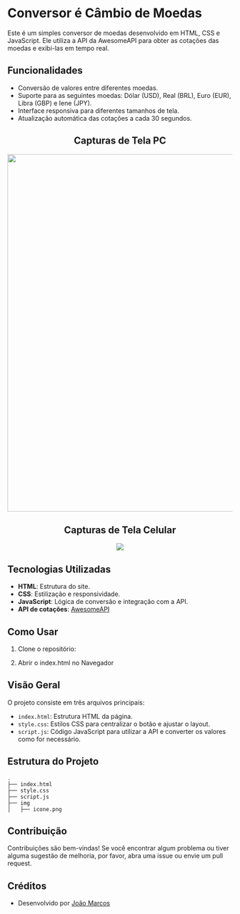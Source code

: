 ﻿# Conversor é Câmbio de Moedas

Este é um simples conversor de moedas desenvolvido em HTML, CSS e JavaScript. Ele utiliza a API da AwesomeAPI para obter as cotações das moedas e exibi-las em tempo real.

## Funcionalidades

- Conversão de valores entre diferentes moedas.
- Suporte para as seguintes moedas: Dólar (USD), Real (BRL), Euro (EUR), Libra (GBP) e Iene (JPY).
- Interface responsiva para diferentes tamanhos de tela.
- Atualização automática das cotações a cada 30 segundos.


<h2 align="center">Capturas de Tela PC</h2>

<p align="center">
  <img src="https://blogger.googleusercontent.com/img/a/AVvXsEiBlmtYsX22zQpZMhNjGT5FVL0esTjra-jSONwcOfRwJvri1iQgTNWNThweb8ZKX6-mmRhL125KopyWKPGObRQgFNGZSO6OS-CQKvzuw99Teq8J2u5XKZgiyy-ihfDN9IcIa_zspt6jgJfCXS8QyaZryvZk3Np7noaepkxGbPZmi-b2eGIfJmAG0DifZ621" width="800">
</p>

<h2 align="center">Capturas de Tela Celular</h2>

<p align="center">
  <img src="https://blogger.googleusercontent.com/img/a/AVvXsEhQz_2e9_CnNk1eYDfwI4ZN6wZ8sbfgyS-gEgOW7hs3ArkAy3Am3uS22UHql3AhjgNi3qTESF2rXvz32VUItHOpL1GFX6GVF7AnLdDvcVRDdMowVvLzDhmkCFLsuveKrVkmgdabxVjtbegFWz4CI7Jm2puEyBPclKczd_MF2V9ePjKDUOss_brRoRCM9pn3">
</p>

## Tecnologias Utilizadas

- **HTML**: Estrutura do site.
- **CSS**: Estilização e responsividade.
- **JavaScript**: Lógica de conversão e integração com a API.
- **API de cotações**: [AwesomeAPI](https://docs.awesomeapi.com.br/)

## Como Usar

1. Clone o repositório:

1. Abrir o index.html no Navegador

## Visão Geral

O projeto consiste em três arquivos principais:

- `index.html`: Estrutura HTML da página.
- `style.css`: Estilos CSS para centralizar o botão e ajustar o layout.
- `script.js`: Código JavaScript para utilizar a API e converter os valores como for necessário. 

## Estrutura do Projeto

```plaintext
.
├── index.html
├── style.css
├── script.js
├── img
│   ├── icone.png

```

## Contribuição

Contribuições são bem-vindas! Se você encontrar algum problema ou tiver alguma sugestão de melhoria, por favor, abra uma issue ou envie um pull request.

## Créditos

- Desenvolvido por [João Marcos](https://links.jm7087.com)
